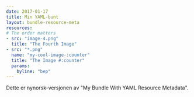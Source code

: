 ```yaml
---
date: 2017-01-17
title: Min YAML-bunt
layout: bundle-resource-meta
resources:
# The order matters
- src: "image-4.png"
  title: "The Fourth Image"
- src: "*.png"
  name: "my-cool-image-:counter"
  title: "The Image #:counter"
  params:
    byline: "bep"
---
```


Dette er nynorsk-versjonen av "My Bundle With YAML Resource Metadata".